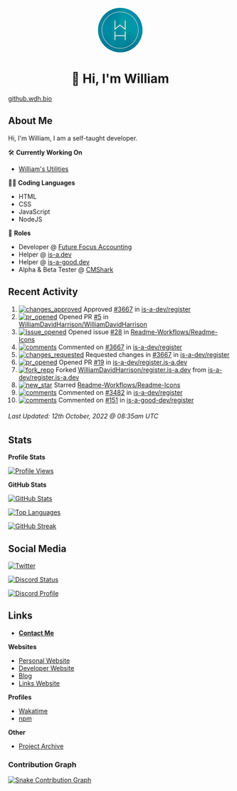 <p align="center"><a href="https://wakatime.com/@wh"><img src="https://raw.githubusercontent.com/WilliamDavidHarrison/WilliamDavidHarrison/main/assets/logo.png" height="100" width="100"></a></p>

<h1 align="center">👋 Hi, I'm William</h1>

[github.wdh.bio](https://github.wdh.bio)

<h2>About Me</h2>

Hi, I'm William, I am a self-taught developer.

🛠️ **Currently Working On**
- [William's Utilities](https://github.com/williamsutilities/bot)

🧑‍💻 **Coding Languages**
- HTML
- CSS
- JavaScript
- NodeJS

💼 **Roles**
- Developer @ [Future Focus Accounting](https://github.com/futurefocusaccounting)
- Helper @ [is-a.dev](https://github.com/is-a-dev/register)
- Helper @ [is-a-good.dev](https://github.com/is-a-good-dev/register)
- Alpha & Beta Tester @ [CMShark](https://github.com/wclarkey/cmshark)

<h2>Recent Activity</h2>

<!--RECENT_ACTIVITY:start-->
1. [![changes_approved](https://cdn.jsdelivr.net/gh/Readme-Workflows/Readme-Icons@main/icons/octicons/ApprovedChanges.svg)]([#3667](https://github.com/is-a-dev/register/pull/3667#pullrequestreview-1138664173)) Approved [#3667](https://github.com/is-a-dev/register/pull/3667#pullrequestreview-1138664173) in [is-a-dev/register](https://github.com/is-a-dev/register)
2. [![pr_opened](https://cdn.jsdelivr.net/gh/Readme-Workflows/Readme-Icons@main/icons/octicons/PullRequestOpened.svg)]([#5](https://github.com/WilliamDavidHarrison/WilliamDavidHarrison/pull/5)) Opened PR [#5](https://github.com/WilliamDavidHarrison/WilliamDavidHarrison/pull/5) in [WilliamDavidHarrison/WilliamDavidHarrison](https://github.com/WilliamDavidHarrison/WilliamDavidHarrison)
3. [![issue_opened](https://cdn.jsdelivr.net/gh/Readme-Workflows/Readme-Icons@main/icons/octicons/IssueOpened.svg)]([#28](https://github.com/Readme-Workflows/Readme-Icons/issues/28)) Opened issue [#28](https://github.com/Readme-Workflows/Readme-Icons/issues/28) in [Readme-Workflows/Readme-Icons](https://github.com/Readme-Workflows/Readme-Icons)
4. [![comments](https://cdn.jsdelivr.net/gh/Readme-Workflows/Readme-Icons@main/icons/octicons/Comment.svg)]([#3667](https://github.com/is-a-dev/register/pull/3667#discussion_r993129471)) Commented on [#3667](https://github.com/is-a-dev/register/pull/3667#discussion_r993129471) in [is-a-dev/register](https://github.com/is-a-dev/register)
5. [![changes_requested](https://cdn.jsdelivr.net/gh/Readme-Workflows/Readme-Icons@main/icons/octicons/RequestedChanges.svg)]([#3667](https://github.com/is-a-dev/register/pull/3667#pullrequestreview-1138628342)) Requested changes in [#3667](https://github.com/is-a-dev/register/pull/3667#pullrequestreview-1138628342) in [is-a-dev/register](https://github.com/is-a-dev/register)
6. [![pr_opened](https://cdn.jsdelivr.net/gh/Readme-Workflows/Readme-Icons@main/icons/octicons/PullRequestOpened.svg)]([#19](https://github.com/is-a-dev/register.is-a.dev/pull/19)) Opened PR [#19](https://github.com/is-a-dev/register.is-a.dev/pull/19) in [is-a-dev/register.is-a.dev](https://github.com/is-a-dev/register.is-a.dev)
7. [![fork_repo](https://cdn.jsdelivr.net/gh/Readme-Workflows/Readme-Icons@main/icons/octicons/ForkedRepository.svg)]([WilliamDavidHarrison/register.is-a.dev](https://github.com/WilliamDavidHarrison/register.is-a.dev)) Forked [WilliamDavidHarrison/register.is-a.dev](https://github.com/WilliamDavidHarrison/register.is-a.dev) from [is-a-dev/register.is-a.dev](https://github.com/is-a-dev/register.is-a.dev)
8. [![new_star](https://cdn.jsdelivr.net/gh/Readme-Workflows/Readme-Icons@main/icons/octicons/StarredRepository.svg)]([Readme-Workflows/Readme-Icons](https://github.com/Readme-Workflows/Readme-Icons)) Starred [Readme-Workflows/Readme-Icons](https://github.com/Readme-Workflows/Readme-Icons)
9. [![comments](https://cdn.jsdelivr.net/gh/Readme-Workflows/Readme-Icons@main/icons/octicons/Comment.svg)]([#3482](https://github.com/is-a-dev/register/pull/3482#issuecomment-1275557988)) Commented on [#3482](https://github.com/is-a-dev/register/pull/3482#issuecomment-1275557988) in [is-a-dev/register](https://github.com/is-a-dev/register)
10. [![comments](https://cdn.jsdelivr.net/gh/Readme-Workflows/Readme-Icons@main/icons/octicons/Comment.svg)]([#151](https://github.com/is-a-good-dev/register/pull/151#issuecomment-1275557588)) Commented on [#151](https://github.com/is-a-good-dev/register/pull/151#issuecomment-1275557588) in [is-a-good-dev/register](https://github.com/is-a-good-dev/register)
<!--RECENT_ACTIVITY:end-->

<!--RECENT_ACTIVITY:last_update-->
###### Last Updated: 12th October, 2022 @ 08:35am UTC
<!--RECENT_ACTIVITY:last_update_end-->

<h2>Stats</h2>

**Profile Stats**

[![Profile Views](https://komarev.com/ghpvc/?username=williamdavidharrison&color=blue&style=for-the-badge)](https://github.com/williamdavidharrison)

**GitHub Stats**

[![GitHub Stats](https://github-readme-stats.api.williamharrison.dev/api?username=williamdavidharrison&theme=algolia&show_icons=true&border_radius=8&count_private=true&include_all_commits=true)](https://github.com/williamdavidharrison)

[![Top Languages](https://github-readme-stats.api.williamharrison.dev/api/top-langs/?username=williamdavidharrison&theme=algolia&layout=compact&border_radius=8)](https://github.com/williamdavidharrison)

[![GitHub Streak](https://wh-github-readme-streak-stats.herokuapp.com/?user=WilliamDavidHarrison&theme=dark)](https://github.com/williamdavidharrison)

<h2>Social Media</h2>

[![Twitter](https://img.shields.io/twitter/follow/WDHarrison09?color=1DA1F2&logo=twitter&style=for-the-badge)](https://twitter.com/intent/user?screen_name=wdharrison09)

[![Discord Status](https://discord-md-badge.api.williamharrison.dev/api/shield/853158265466257448?theme=discord-inverted)](https://discord.com/users/853158265466257448)

[![Discord Profile](https://lanyard-profile-readme.api.williamharrison.dev/api/853158265466257448)](https://discord.com/users/853158265466257448)

<h2>Links</h2>

- **[Contact Me](https://contact.williamharrison.me)**

**Websites**
- [Personal Website](https://william.net.au)
- [Developer Website](https://williamharrison.dev)
- [Blog](https://www.williamharrison.blog)
- [Links Website](https://williamharrison.me)

**Profiles**
- [Wakatime](https://wakatime.com/@wh)
- [npm](https://www.npmjs.com/~wdharrison09)

**Other**
- [Project Archive](https://archive.williamharrison.dev)


### Contribution Graph
[![Snake Contribution Graph](https://github.com/WilliamDavidHarrison/WilliamDavidHarrison/blob/output/github-contribution-grid-snake.svg)](https://github.com/williamdavidharrison)
